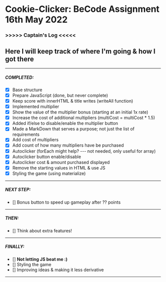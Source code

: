 # Cookie-Clicker: BeCode Assignment 16th May 2022


### >>>>> Captain's Log <<<<<

## Here I will keep track of where I'm going & how I got there


--------------------------------------------------
##### COMPLETED:
- [X] Base structure
- [X] Prepare JavaScript (done, but never complete)
- [X] Keep score with innerHTML & title writes (writeAll function)
- [X] Implemented multiplier
- [X] Show the value of the multiplier bonus (starting at an initial 1x rate)
- [X] Increase the cost of additional multipliers (multiCost = multiCost * 1.5)
- [X] Added if/else to disable/enable the multiplier button
- [X] Made a MarkDown that serves a purpose; not just the list of requirements
- [X] Add cost of multipliers
- [X] Add count of how many multipliers have be purchased
- [X] Autoclicker (forEach might help? --- not needed, only useful for array)
- [X] Autoclicker button enable/disable
- [X] Autoclicker cost & amount purchased displayed
- [X] Remove the starting values in HTML & use JS
- [X] Styling the game (using materialize)

--------------------------------------------------
##### NEXT STEP:
- [] Bonus button to speed up gameplay after ?? points
--------------------------------------------------
##### THEN:
- [] Think about extra features!
--------------------------------------------------
##### FINALLY:
- [] **Not letting JS beat me :)**
- [] Styling the game
- [] Improving ideas & making it less derivative
--------------------------------------------------
